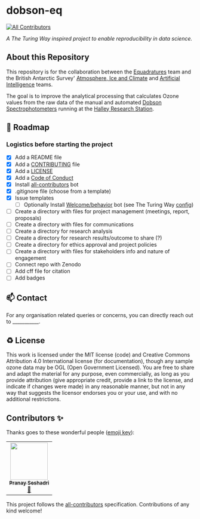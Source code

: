 # dobson-eq
<!-- ALL-CONTRIBUTORS-BADGE:START - Do not remove or modify this section -->
[![All Contributors](https://img.shields.io/badge/all_contributors-4-orange.svg?style=flat-square)](#contributors-)
<!-- ALL-CONTRIBUTORS-BADGE:END -->

*A The Turing Way inspired project to enable reproducibility in data science.*

## About this Repository

This repository is for the collaboration between the [Equadratures](https://equadratures.org/) team and the British Antarctic Survey' [Atmosphere, Ice and Climate](https://www.bas.ac.uk/team/science-teams/climate/) and [Artificial Intelligence](https://www.bas.ac.uk/team/science-teams/ai-lab/) teams. 

The goal is to improve the analytical processing that calculates Ozone values from the raw data of the manual and automated [Dobson Spectrophotometers](https://www.bas.ac.uk/polar-operations/sites-and-facilities/facility/halley/dobson-spectrophotometer/) running at the [Halley Research Station](https://www.bas.ac.uk/polar-operations/sites-and-facilities/facility/halley/).

🎯 Roadmap
---

### Logistics before starting the project

- [x] Add a README file
- [x] Add a [CONTRIBUTING](CONTRIBUTING.md) file
- [x] Add a [LICENSE](LICENSE.md)
- [x] Add a [Code of Conduct](CODE_OF_CONDUCT.md)
- [x] Install [all-contributors](https://allcontributors.org/) bot
- [x] .gitignore file (choose from a template)
- [x] Issue templates
  - [ ] Optionally Install [Welcome/behavior](https://github.com/behaviorbot/welcome) bot (see The Turing Way [config](https://github.com/alan-turing-institute/the-turing-way/blob/main/.github/config.yml))
- [ ] Create a directory with files for project management (meetings, report, proposals)
- [ ] Create a directory with files for communications
- [ ] Create a directory for research analysis
- [ ] Create a directory for research results/outcome to share (?)
- [ ] Create a directory for ethics approval and project policies
- [ ] Create a directory with files for stakeholders info and nature of engagement
- [ ] Connect repo with Zenodo
- [ ] Add cff file for citation
- [ ] Add badges

📫 Contact
---

For any organisation related queries or concerns, you can directly reach out to ___________.

♻️ License
---

This work is licensed under the MIT license (code) and Creative Commons Attribution 4.0 International license (for documentation), though any sample ozone data may be OGL (Open Government Licensed). 
You are free to share and adapt the material for any purpose, even commercially, 
as long as you provide attribution (give appropriate credit, provide a link to the license, 
and indicate if changes were made) in any reasonable manner, but not in any way that suggests the 
licensor endorses you or your use, and with no additional restrictions.

## Contributors ✨

Thanks goes to these wonderful people ([emoji key](https://allcontributors.org/docs/en/emoji-key)):

<!-- ALL-CONTRIBUTORS-LIST:START - Do not remove or modify this section -->
<!-- prettier-ignore-start -->
<!-- markdownlint-disable -->
<table>
  <tr>
    <td align="center"><a href="https://github.com/psesh"><img src="https://avatars.githubusercontent.com/u/12463105?v=4" width="100px;" alt=""/><br /><sub><b>Pranay Seshadri</b></sub></a><br /><a href="#ideas-pranay" title="Ideas, Planning, & Feedback">🤔</a> <a href="#content-pranay" title="equadratures"></a></td>
  </tr>
</table>

<!-- markdownlint-restore -->
<!-- prettier-ignore-end -->

<!-- ALL-CONTRIBUTORS-LIST:END -->

This project follows the [all-contributors](https://github.com/all-contributors/all-contributors) specification. Contributions of any kind welcome!
